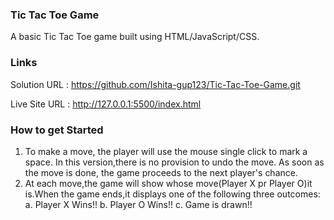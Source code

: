 ### Tic Tac Toe Game

A basic Tic Tac Toe game built using HTML/JavaScript/CSS.


### Links
Solution URL  : https://github.com/Ishita-gup123/Tic-Tac-Toe-Game.git


Live Site URL : http://127.0.0.1:5500/index.html

### How to get Started
1. To make a move, the player will use the mouse single click to mark a space. In this version,there is no provision to undo the move. As soon as the move is done, the game proceeds to the next player's chance.
2. At each move,the game will show whose move(Player  X pr Player O)it is.When the game ends,it displays one of the following three outcomes:
    a. Player X Wins!!
    b. Player O Wins!!
    c. Game is drawn!!
